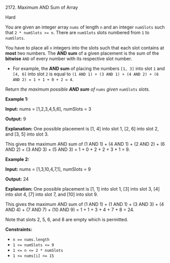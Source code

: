 2172\. Maximum AND Sum of Array

Hard

You are given an integer array `nums` of length `n` and an integer `numSlots` such that `2 * numSlots >= n`. There are `numSlots` slots numbered from `1` to `numSlots`.

You have to place all `n` integers into the slots such that each slot contains at **most** two numbers. The **AND sum** of a given placement is the sum of the **bitwise** `AND` of every number with its respective slot number.

*   For example, the **AND sum** of placing the numbers `[1, 3]` into slot `1` and `[4, 6]` into slot `2` is equal to `(1 AND 1) + (3 AND 1) + (4 AND 2) + (6 AND 2) = 1 + 1 + 0 + 2 = 4`.

Return _the maximum possible **AND sum** of_ `nums` _given_ `numSlots` _slots._

**Example 1:**

**Input:** nums = [1,2,3,4,5,6], numSlots = 3

**Output:** 9

**Explanation:** One possible placement is [1, 4] into slot 1, [2, 6] into slot 2, and [3, 5] into slot 3.

This gives the maximum AND sum of (1 AND 1) + (4 AND 1) + (2 AND 2) + (6 AND 2) + (3 AND 3) + (5 AND 3) = 1 + 0 + 2 + 2 + 3 + 1 = 9.

**Example 2:**

**Input:** nums = [1,3,10,4,7,1], numSlots = 9

**Output:** 24

**Explanation:** One possible placement is [1, 1] into slot 1, [3] into slot 3, [4] into slot 4, [7] into slot 7, and [10] into slot 9.

This gives the maximum AND sum of (1 AND 1) + (1 AND 1) + (3 AND 3) + (4 AND 4) + (7 AND 7) + (10 AND 9) = 1 + 1 + 3 + 4 + 7 + 8 = 24.

Note that slots 2, 5, 6, and 8 are empty which is permitted.

**Constraints:**

*   `n == nums.length`
*   `1 <= numSlots <= 9`
*   `1 <= n <= 2 * numSlots`
*   `1 <= nums[i] <= 15`
